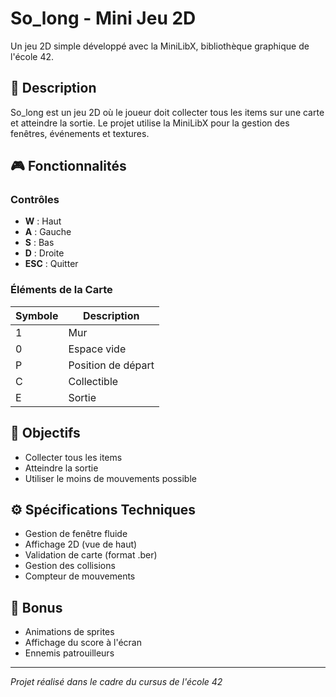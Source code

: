 # So_long - Mini Jeu 2D

Un jeu 2D simple développé avec la MiniLibX, bibliothèque graphique de l'école 42.

## 📝 Description

So_long est un jeu 2D où le joueur doit collecter tous les items sur une carte et atteindre la sortie. Le projet utilise la MiniLibX pour la gestion des fenêtres, événements et textures.

## 🎮 Fonctionnalités

### Contrôles
- **W** : Haut
- **A** : Gauche
- **S** : Bas
- **D** : Droite
- **ESC** : Quitter

### Éléments de la Carte
| Symbole | Description |
|---------|-------------|
| 1 | Mur |
| 0 | Espace vide |
| P | Position de départ |
| C | Collectible |
| E | Sortie |


## 🎯 Objectifs
- Collecter tous les items
- Atteindre la sortie
- Utiliser le moins de mouvements possible

## ⚙️ Spécifications Techniques
- Gestion de fenêtre fluide
- Affichage 2D (vue de haut)
- Validation de carte (format .ber)
- Gestion des collisions
- Compteur de mouvements

## 🌟 Bonus
- Animations de sprites
- Affichage du score à l'écran
- Ennemis patrouilleurs

---
*Projet réalisé dans le cadre du cursus de l'école 42*
